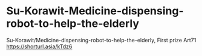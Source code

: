 # Su-Korawit-Medicine-dispensing-robot-to-help-the-elderly
Su-Korawit/Medicine-dispensing-robot-to-help-the-elderly, First prize Art71 https://shorturl.asia/kTdz6
